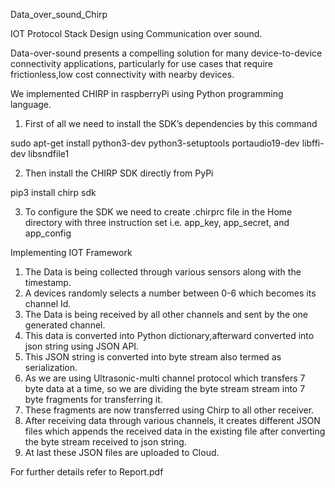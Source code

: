 Data_over_sound_Chirp

IOT Protocol Stack Design using Communication over sound.

Data-over-sound presents a compelling solution for many device-to-device connectivity applications, particularly for use cases that require frictionless,low cost connectivity with nearby devices. 

We implemented CHIRP in raspberryPi using Python programming language.

1. First of all we need to install the SDK’s dependencies by this command

sudo apt-get install python3-dev python3-setuptools portaudio19-dev libffi-dev libsndfile1

2. Then install the CHIRP SDK directly from PyPi

pip3 install chirp sdk

3. To configure the SDK we need to create .chirprc file in the Home directory with three instruction set i.e. app_key, app_secret, and app_config

Implementing IOT Framework

1. The Data is being collected through various sensors along with the timestamp.
2. A devices randomly selects a number between 0-6 which becomes its channel Id.
3. The Data is being received by all other channels and sent by the one generated channel.
4. This data is converted into Python dictionary,afterward converted into json string using JSON API.
5. This JSON string is converted into byte stream also termed as serialization.
6. As we are using Ultrasonic-multi channel protocol which transfers 7 byte data at a time, so we are dividing the byte stream stream into 7 byte fragments for transferring it.
7. These fragments are now transferred using Chirp to all other receiver.
8. After receiving data through various channels, it creates different JSON files which appends the  received data in the existing file after converting the byte stream received to json string.
9. At last these JSON files are uploaded to Cloud.


For further details refer to Report.pdf



